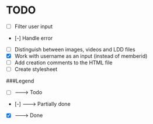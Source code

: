 TODO
====
* [ ] Filter user input
* [-] Handle error
* [ ] Distinguish between images, videos and LDD files
* [x] Work with username as an input (instead of memberid)
* [ ] Add creation comments to the HTML file
* [ ] Create stylesheet

###Legend
* [ ] ---> Todo
* [-] ---> Partially done
* [x] ---> Done

